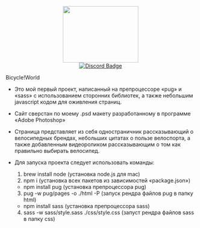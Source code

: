 <div id="header" align="center">
  <img src="https://media.giphy.com/media/mTPjPA6SSXgTsnZ1Dh/giphy.gif" width="200" height="150" border=""/>
</div>
<div id="badges" align="center">
  <a href="https://discordapp.com/users/grifaka">
    <img src="https://img.shields.io/badge/Discord-blue?style=for-the-badge&logo=discord&logoColor=white" alt="Discord Badge"/>
  </a>
</div>
 
 Bicycle!World
 
 - Это мой первый проект, написанный на препроцессоре «pug» и «sass» с использованием сторонних библиотек, а также небольшим javascript кодом для оживления страниц.
 - Сайт сверстан по моему .psd макету разработанному в программе «Adobe Photoshop»
 - Страница представляет из себя одностраничник рассказывающий о велосипедных брендах, небольших цитатах о пользе велоспорта, а также добавленным видеороликом рассказывающим о том как 
   правильно выбирать велосипед.

- Для запуска проекта следует использовать команды:
  1. brew install node (установка node.js для mac)
  2. npm i (установка всех пакетов из зависимостей «package.json»)
    - npm install pug (установка препроцессора pug)
  3. pug -w pug/pages -o ./html -P (запуск рендра файлов pug в папку html)
    - npm install sass (установка препроцессора sass)
  4. sass -w sass/style.sass ./css/style.css (запуст рендра файлов sass в папку css)
